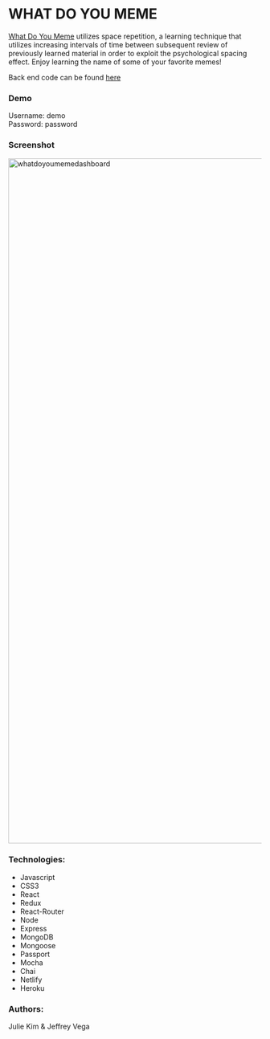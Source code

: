 # WHAT DO YOU MEME

<a href="https://whatdoyoumeme.netlify.com/">What Do You Meme</a> utilizes space repetition, a learning technique that utilizes increasing intervals of time between subsequent review of previously learned material in order to exploit the psychological spacing effect. Enjoy learning the name of some of your favorite memes!


Back end code can be found <a href="https://github.com/JeffVega/space-rep-server"> here </a>

### Demo
Username: demo <br/>
Password: password

### Screenshot
<img width="1365" alt="whatdoyoumemedashboard" src="https://user-images.githubusercontent.com/24361293/43941943-ea9a49b2-9c2a-11e8-840e-66db46cab476.png">

### Technologies: 
- Javascript 
- CSS3 
- React
- Redux
- React-Router
- Node
- Express
- MongoDB
- Mongoose
- Passport
- Mocha
- Chai 
- Netlify
- Heroku 

### Authors: 
Julie Kim & Jeffrey Vega
